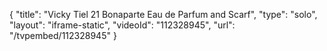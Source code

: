{
    "title": "Vicky Tiel 21 Bonaparte Eau de Parfum and Scarf",
    "type": "solo",
    "layout": "iframe-static",
    "videoId": "112328945",
    "url": "\/tvpembed\/112328945"
}